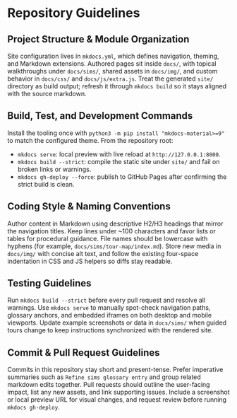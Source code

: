 # Repository Guidelines

## Project Structure & Module Organization
Site configuration lives in `mkdocs.yml`, which defines navigation, theming, and Markdown extensions. Authored pages sit inside `docs/`, with topical walkthroughs under `docs/sims/`, shared assets in `docs/img/`, and custom behavior in `docs/css/` and `docs/js/extra.js`. Treat the generated `site/` directory as build output; refresh it through `mkdocs build` so it stays aligned with the source markdown.

## Build, Test, and Development Commands
Install the tooling once with `python3 -m pip install "mkdocs-material>=9"` to match the configured theme. From the repository root:
- `mkdocs serve`: local preview with live reload at `http://127.0.0.1:8000`.
- `mkdocs build --strict`: compile the static site under `site/` and fail on broken links or warnings.
- `mkdocs gh-deploy --force`: publish to GitHub Pages after confirming the strict build is clean.

## Coding Style & Naming Conventions
Author content in Markdown using descriptive H2/H3 headings that mirror the navigation titles. Keep lines under ~100 characters and favor lists or tables for procedural guidance. File names should be lowercase with hyphens (for example, `docs/sims/tour-map/index.md`). Store new media in `docs/img/` with concise alt text, and follow the existing four-space indentation in CSS and JS helpers so diffs stay readable.

## Testing Guidelines
Run `mkdocs build --strict` before every pull request and resolve all warnings. Use `mkdocs serve` to manually spot-check navigation paths, glossary anchors, and embedded iframes on both desktop and mobile viewports. Update example screenshots or data in `docs/sims/` when guided tours change to keep instructions synchronized with the rendered site.

## Commit & Pull Request Guidelines
Commits in this repository stay short and present-tense. Prefer imperative summaries such as `Refine sims glossary entry` and group related markdown edits together. Pull requests should outline the user-facing impact, list any new assets, and link supporting issues. Include a screenshot or local preview URL for visual changes, and request review before running `mkdocs gh-deploy`.
